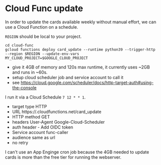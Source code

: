 # Cloud Func update

In order to update the cards available weekly without manual effort, we can use a Cloud Function on a schedule.

`REGION` should be local to your project.

```
cd cloud-func
gcloud functions deploy card_update --runtime python39 --trigger-http --region $REGION --update-env-vars MY_CLOUD_PROJECT=$GOOGLE_CLOUD_PROJECT
```
 * give it 4GB of memory and 120s max runtime, it currently uses ~2GB and runs in ~60s.
 * setup cloud scheduler job and service account to call it
 * see https://cloud.google.com/scheduler/docs/http-target-auth#using-the-console

 I run it via a Cloud Schedule `7 12 * * 1`.
  - target type HTTP
  - URL https://<project>.cloudfunctions.net/card_update
  - HTTP method GET
  - headers User-Agent Google-Cloud-Scheduler
  - auth header - Add OIDC token
  - Service account func-caller
  - audience same as url
  - no retry

I can't use an App Enginge cron job because the 4GB needed to update cards is more than the free tier for running the webserver.